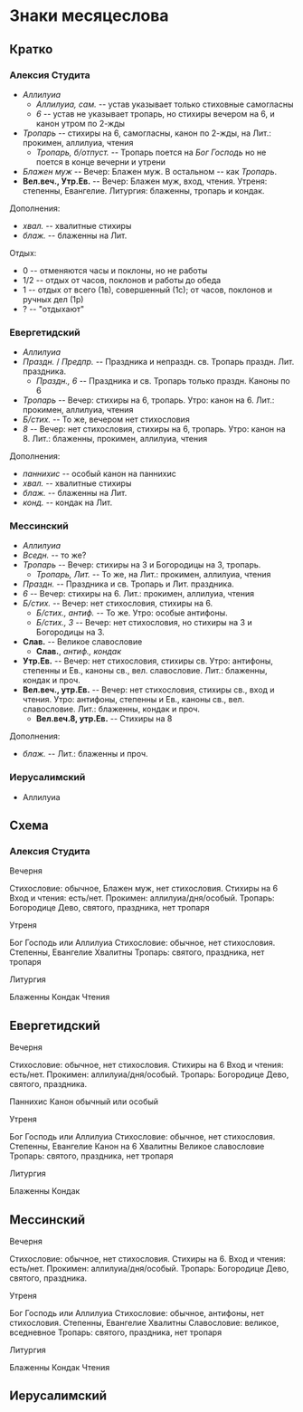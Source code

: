 
# Знаки месяцеслова

## Кратко

### Алексия Студита

- *Аллилуиа*
   - *Аллилуиа, сам.* -- устав указывает только стиховные самогласны
   - *6* -- устав не указывает тропарь, но стихиры вечером на 6, и канон утром по 2-жды
- *Тропарь* -- стихиры на 6, самогласны, канон по 2-жды, на Лит.: прокимен, аллилуиа, чтения
   - *Тропарь, б/отпуст.* -- Тропарь поется на *Бог Господь* но не поется в конце вечерни и утрени
- *Блажен муж* -- Вечер: Блажен муж. В остальном -- как *Тропарь*.
- **Вел.веч., Утр.Ев.** -- Вечер: Блажен муж, вход, чтения. Утреня: степенны, Евангелие. Литургия: блаженны, тропарь и кондак.

Дополнения:
- *хвал.* -- хвалитные стихиры
- *блаж.* -- блаженны на Лит.

Отдых:
- 0 -- отменяются часы и поклоны, но не работы
- 1/2 -- отдых от часов, поклонов и работы до обеда
- 1 -- отдых от всего (1в), совершенный (1с); от часов, поклонов и ручных дел (1р)
- ? -- "отдыхают"

### Евергетидский

- *Аллилуиа*
- *Праздн.* / *Предпр.* -- Праздника и непраздн. св. Тропарь праздн. Лит. праздника.
   - *Праздн., 6* -- Праздника и св. Тропарь только праздн. Каноны по 6
- *Тропарь* -- Вечер: стихиры на 6, тропарь. Утро: канон на 6. Лит.: прокимен, аллилуиа, чтения
- *Б/стих.* -- То же, вечером нет стихословия
- *8* -- Вечер: нет стихословия, стихиры на 6, тропарь. Утро: канон на 8. Лит.: блаженны, прокимен, аллилуиа, чтения

Дополнения:
- *паннихис* -- особый канон на паннихис
- *хвал.* -- хвалитные стихиры
- *блаж.* -- блаженны на Лит.
- *конд.* -- кондак на Лит.

### Мессинский

- *Аллилуиа*
- *Вседн.* -- то же?
- *Тропарь* -- Вечер: стихиры на 3 и Богородицы на 3, тропарь.
   - *Тропарь, Лит.* -- То же, на Лит.: прокимен, аллилуиа, чтения
- *Праздн.* -- Праздника и св. Тропарь и Лит. праздника.
- *6* -- Вечер: стихиры на 6. Лит.: прокимен, аллилуиа, чтения
- *Б/стих.* -- Вечер: нет стихословия, стихиры на 6.
  - *Б/стих., антиф.* -- То же. Утро: особые антифоны.
  - *Б/стих., 3* -- Вечер: нет стихословия, но стихиры на 3 и Богородицы на 3.
- **Слав.** -- Великое славословие
   - **Слав.**, *антиф., кондак* 
- **Утр.Ев.** -- Вечер: нет стихословия, стихиры св. Утро: антифоны, степенны и Ев., каноны св., вел. славословие. Лит.: блаженны, кондак и проч.
- **Вел.веч., утр.Ев.** -- Вечер: нет стихословия, стихиры св., вход и чтения. Утро: антифоны, степенны и Ев., каноны св., вел. славословие. Лит.: блаженны, кондак и проч.
   - **Вел.веч.8, утр.Ев.** -- Стихиры на 8

Дополнения:
- *блаж.* -- Лит.: блаженны и проч.

### Иерусалимский

- Аллилуиа

## Схема

### Алексия Студита

Вечерня

Стихословие: обычное, Блажен муж, нет стихословия.
Стихиры на 6
Вход и чтения: есть/нет.
Прокимен: аллилуиа/дня/особый.
Тропарь: Богородице Дево, святого, праздника, нет тропаря

Утреня

Бог Господь или Аллилуиа
Стихословие: обычное, нет стихословия.
Степенны, Евангелие
Хвалитны
Тропарь: святого, праздника, нет тропаря

Литургия

Блаженны
Кондак
Чтения

## Евергетидский

Вечерня

Стихословие: обычное, нет стихословия.
Стихиры на 6
Вход и чтения: есть/нет.
Прокимен: аллилуиа/дня/особый.
Тропарь: Богородице Дево, святого, праздника.

Паннихис
Канон обычный или особый

Утреня

Бог Господь или Аллилуиа
Стихословие: обычное, нет стихословия.
Степенны, Евангелие
Канон на 6
Хвалитны
Великое славословие
Тропарь: святого, праздника, нет тропаря

Литургия

Блаженны
Кондак

## Мессинский

Вечерня

Стихословие: обычное, нет стихословия.
Стихиры на 6.
Вход и чтения: есть/нет.
Прокимен: аллилуиа/дня/особый.
Тропарь: Богородице Дево, святого, праздника.

Утреня

Бог Господь или Аллилуиа
Стихословие: обычное, антифоны, нет стихословия.
Степенны, Евангелие
Хвалитны
Славословие: великое, вседневное
Тропарь: святого, праздника, нет тропаря

Литургия

Блаженны
Кондак
Чтения

## Иерусалимский

